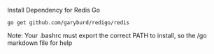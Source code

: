 
Install Dependency for Redis Go

    go get github.com/garyburd/redigo/redis

Note: Your .bashrc must export the correct PATH to install, so the /go markdown
file for help
